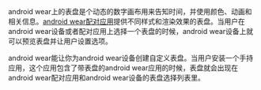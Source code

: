 android wear上的表盘是个动态的数字画布用来告知时间，并使用颜色、动画和相关信息。[android wear配对应用](https://play.google.com/store/apps/details?id=com.google.android.wearable.app)提供不同样式和渲染效果的表盘。当用户在android wear设备或者配对应用上选择一个表盘的时候，android wear设备上就可以预览表盘并让用户设置选项。

android wear能让你为android wear设备创建自定义表盘。当用户安装一个手持应用，这个应用包含了带表盘的android wear应用的时候，表盘就会出现在android wear配对应用和android wear设备的表盘选择列表里。